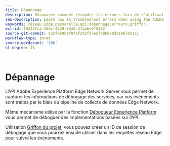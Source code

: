 ```yaml
---
title: Dépannage
description: Découvrez comment résoudre les erreurs lors de l’utilisation de l’API Adobe Experience Platform Edge Network Server
seo-description: Learn how to troubleshoot errors when using the Adobe Experience Platform Edge Network Server API
keywords: réseau Edge;passerelle;api;dépannage;erreurs;griffon
exl-id: f0223fca-30ec-4229-93a5-3faa6cef5482
source-git-commit: 422f859bef8faf292fd7e5fd8b6a8d31967421c1
workflow-type: tm+mt
source-wordcount: '106'
ht-degree: 1%

---
```


# Dépannage

L’API Adobe Experience Platform Edge Network Server vous permet de capturer les informations de débogage des services, car vos événements sont traités par le biais du pipeline de collecte de données Edge Network.

Même mécanisme utilisé par la fonction [Débogueur Experience Platform](https://experienceleague.adobe.com/docs/debugger-learn/tutorials/experience-platform-debugger/introduction-to-the-experience-platform-debugger.html?lang=en) vous permet de déboguer des implémentations basées sur l’API.

Utilisation [Griffon du projet](https://aep-sdks.gitbook.io/docs/beta/project-griffon), vous pouvez créer un ID de session de débogage que vous pourrez ensuite utiliser dans les requêtes réseau Edge pour suivre les événements.
